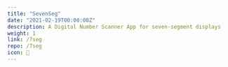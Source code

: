 ```yaml
---
title: "SevenSeg"
date: "2021-02-19T00:00:00Z"
description: A Digital Number Scanner App for seven-segment displays
weight: 1
link: /7seg
repo: /7seg
icon: 📱
---
```


